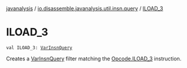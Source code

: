 [javanalysis](../index.md) / [io.disassemble.javanalysis.util.insn.query](index.md) / [ILOAD_3](./-i-l-o-a-d_3.md)

# ILOAD_3

`val ILOAD_3: `[`VarInsnQuery`](-var-insn-query/index.md)

Creates a [VarInsnQuery](-var-insn-query/index.md) filter matching the [Opcode.ILOAD_3](#) instruction.

